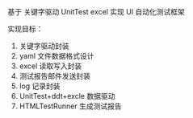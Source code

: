 基于
    关键字驱动
    UnitTest
    excel
实现 UI 自动化测试框架

实现目标：
1. 关键字驱动封装 
2. yaml 文件数据格式设计
3. excel 读取写入封装 
4. 测试报告邮件发送封装 
5. log 记录封装 
6. UnitTest+ddt+excle 数据驱动
7. HTMLTestRunner 生成测试报告
